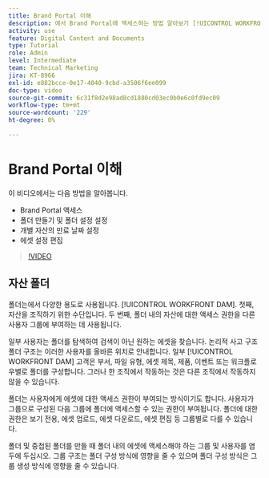 ```yaml
---
title: Brand Portal 이해
description: 에서 Brand Portal에 액세스하는 방법 알아보기 [!UICONTROL WORKFRONT DAM], 폴더를 만들고 개별 에셋의 만료 날짜를 설정하고 에셋 설정을 편집합니다.
activity: use
feature: Digital Content and Documents
type: Tutorial
role: Admin
level: Intermediate
team: Technical Marketing
jira: KT-8966
exl-id: e882bcce-0e17-4040-9cbd-a3506f6ee099
doc-type: video
source-git-commit: 6c31f8d2e98ad8cd1880cd03ec0b0e6c0fd9ec09
workflow-type: tm+mt
source-wordcount: '229'
ht-degree: 0%

---
```


# Brand Portal 이해

이 비디오에서는 다음 방법을 알아봅니다.

* Brand Portal 액세스
* 폴더 만들기 및 폴더 설정 설정
* 개별 자산의 만료 날짜 설정
* 에셋 설정 편집

>[!VIDEO](https://video.tv.adobe.com/v/335229/?quality=12&learn=on)

## 자산 폴더

폴더는에서 다양한 용도로 사용됩니다. [!UICONTROL WORKFRONT DAM]. 첫째, 자산을 조직하기 위한 수단입니다. 두 번째, 폴더 내의 자산에 대한 액세스 권한을 다른 사용자 그룹에 부여하는 데 사용됩니다.

일부 사용자는 폴더를 탐색하여 검색이 아닌 원하는 에셋을 찾습니다. 논리적 사고 구조 폴더 구조는 이러한 사용자를 올바른 위치로 안내합니다. 일부 [!UICONTROL WORKFRONT DAM] 고객은 부서, 파일 유형, 에셋 제목, 제품, 이벤트 또는 워크플로우별로 폴더를 구성합니다. 그러나 한 조직에서 작동하는 것은 다른 조직에서 작동하지 않을 수 있습니다.

폴더는 사용자에게 에셋에 대한 액세스 권한이 부여되는 방식이기도 합니다. 사용자가 그룹으로 구성된 다음 그룹에 폴더에 액세스할 수 있는 권한이 부여됩니다. 폴더에 대한 권한은 보기 전용, 에셋 업로드, 에셋 다운로드, 에셋 편집 등 그룹별로 다를 수 있습니다.

폴더 및 중첩된 폴더를 만들 때 폴더 내의 에셋에 액세스해야 하는 그룹 및 사용자를 염두에 두십시오. 그룹 구조는 폴더 구성 방식에 영향을 줄 수 있으며 폴더 구성 방식은 그룹 생성 방식에 영향을 줄 수 있습니다.
